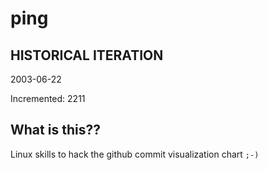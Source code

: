# ping

## HISTORICAL ITERATION
2003-06-22

Incremented: 2211

## What is this?? 
Linux skills to hack the github commit visualization chart `;-)`

